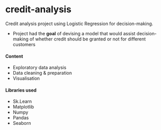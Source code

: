 # credit-analysis
Credit analysis project using Logistic Regression for decision-making. 

- Project had the **goal** of devising a model that would assist decision-making of whether credit should be granted or not for different customers 

#### Content 
- Exploratory data analysis 
- Data cleaning & preparation 
- Visualisation 

#### Libraries used 
- Sk.Learn 
- Matplotlib 
- Numpy 
- Pandas
- Seaborn 
